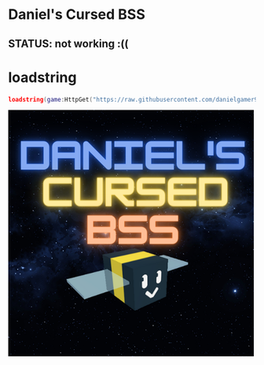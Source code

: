 # Daniel's Cursed BSS
## STATUS: not working :((

# loadstring
```lua
loadstring(game:HttpGet("https://raw.githubusercontent.com/danielgamer9799/DanielCursedBSS/main/source.lua"))()
```

[![Join the discord!](https://raw.githubusercontent.com/danielgamer9799/DanielCursedBSS/main/Danie.png)](https://discord.gg/gu4gW9z8zV)
